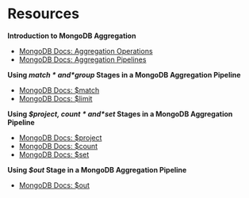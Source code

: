 # Resources

**Introduction to MongoDB Aggregation**
- [MongoDB Docs: Aggregation Operations](https://www.mongodb.com/docs/manual/aggregation/)
- [MongoDB Docs: Aggregation Pipelines](https://www.mongodb.com/docs/manual/aggregation/#std-label-aggregation-pipeline-intro)

**Using *$match* and *$group* Stages in a MongoDB Aggregation Pipeline**
- [MongoDB Docs: $match](https://www.mongodb.com/docs/manual/reference/operator/aggregation/match/)
- [MongoDB Docs: $limit](https://www.mongodb.com/docs/manual/reference/operator/aggregation/limit)

**Using *$project, $count* and *$set* Stages in a MongoDB Aggregation Pipeline**
- [MongoDB Docs: $project](https://www.mongodb.com/docs/manual/reference/operator/aggregation/project/)
- [MongoDB Docs: $count](https://www.mongodb.com/docs/manual/reference/operator/aggregation/count/)
- [MongoDB Docs: $set](https://www.mongodb.com/docs/manual/reference/operator/aggregation/set/)

**Using *$out* Stage in a MongoDB Aggregation Pipeline**
- [MongoDB Docs: $out](https://www.mongodb.com/docs/manual/reference/operator/aggregation/out/)